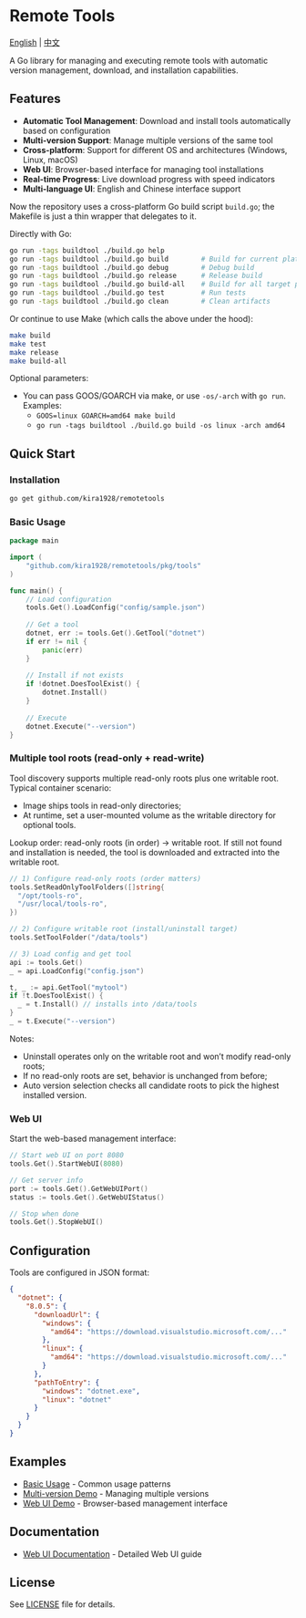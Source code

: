 # Remote Tools

[English](README.md) | [中文](README_zh.md)

A Go library for managing and executing remote tools with automatic version management, download, and installation capabilities.

## Features

- **Automatic Tool Management**: Download and install tools automatically based on configuration
- **Multi-version Support**: Manage multiple versions of the same tool
- **Cross-platform**: Support for different OS and architectures (Windows, Linux, macOS)
- **Web UI**: Browser-based interface for managing tool installations
- **Real-time Progress**: Live download progress with speed indicators
- **Multi-language UI**: English and Chinese interface support

Now the repository uses a cross-platform Go build script `build.go`; the Makefile is just a thin wrapper that delegates to it.

Directly with Go:

```bash
go run -tags buildtool ./build.go help
go run -tags buildtool ./build.go build        # Build for current platform
go run -tags buildtool ./build.go debug        # Debug build
go run -tags buildtool ./build.go release      # Release build
go run -tags buildtool ./build.go build-all    # Build for all target platforms
go run -tags buildtool ./build.go test         # Run tests
go run -tags buildtool ./build.go clean        # Clean artifacts
```

Or continue to use Make (which calls the above under the hood):

```bash
make build
make test
make release
make build-all
```

Optional parameters:

- You can pass GOOS/GOARCH via make, or use `-os/-arch` with `go run`.
  Examples:
  - `GOOS=linux GOARCH=amd64 make build`
  - `go run -tags buildtool ./build.go build -os linux -arch amd64`

## Quick Start

### Installation

```bash
go get github.com/kira1928/remotetools
```

### Basic Usage

```go
package main

import (
    "github.com/kira1928/remotetools/pkg/tools"
)

func main() {
    // Load configuration
    tools.Get().LoadConfig("config/sample.json")
    
    // Get a tool
    dotnet, err := tools.Get().GetTool("dotnet")
    if err != nil {
        panic(err)
    }
    
    // Install if not exists
    if !dotnet.DoesToolExist() {
        dotnet.Install()
    }
    
    // Execute
    dotnet.Execute("--version")
}
```

### Multiple tool roots (read-only + read-write)

Tool discovery supports multiple read-only roots plus one writable root. Typical container scenario:

- Image ships tools in read-only directories;
- At runtime, set a user-mounted volume as the writable directory for optional tools.

Lookup order: read-only roots (in order) -> writable root. If still not found and installation is needed, the tool is downloaded and extracted into the writable root.

```go
// 1) Configure read-only roots (order matters)
tools.SetReadOnlyToolFolders([]string{
  "/opt/tools-ro",
  "/usr/local/tools-ro",
})

// 2) Configure writable root (install/uninstall target)
tools.SetToolFolder("/data/tools")

// 3) Load config and get tool
api := tools.Get()
_ = api.LoadConfig("config.json")

t, _ := api.GetTool("mytool")
if !t.DoesToolExist() {
  _ = t.Install() // installs into /data/tools
}
_ = t.Execute("--version")
```

Notes:
- Uninstall operates only on the writable root and won’t modify read-only roots;
- If no read-only roots are set, behavior is unchanged from before;
- Auto version selection checks all candidate roots to pick the highest installed version.

### Web UI

Start the web-based management interface:

```go
// Start web UI on port 8080
tools.Get().StartWebUI(8080)

// Get server info
port := tools.Get().GetWebUIPort()
status := tools.Get().GetWebUIStatus()

// Stop when done
tools.Get().StopWebUI()
```

## Configuration

Tools are configured in JSON format:

```json
{
  "dotnet": {
    "8.0.5": {
      "downloadUrl": {
        "windows": {
          "amd64": "https://download.visualstudio.microsoft.com/..."
        },
        "linux": {
          "amd64": "https://download.visualstudio.microsoft.com/..."
        }
      },
      "pathToEntry": {
        "windows": "dotnet.exe",
        "linux": "dotnet"
      }
    }
  }
}
```

## Examples

- [Basic Usage](examples/usage_scenarios/main.go) - Common usage patterns
- [Multi-version Demo](examples/multi_version_demo/main.go) - Managing multiple versions
- [Web UI Demo](examples/webui_demo/main.go) - Browser-based management interface

## Documentation

- [Web UI Documentation](examples/webui_demo/README.md) - Detailed Web UI guide

## License

See [LICENSE](LICENSE) file for details.
